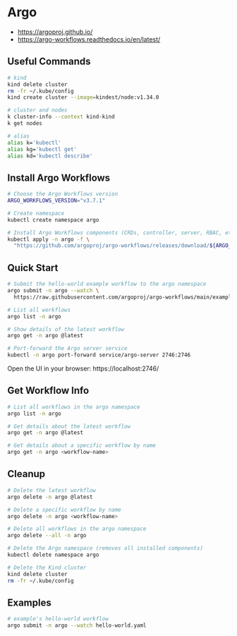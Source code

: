 # Argo

- https://argoproj.github.io/
- https://argo-workflows.readthedocs.io/en/latest/

## Useful Commands

```sh
# kind
kind delete cluster
rm -fr ~/.kube/config
kind create cluster --image=kindest/node:v1.34.0

# cluster and nodes
k cluster-info --context kind-kind
k get nodes

# alias
alias k='kubectl'
alias kg='kubectl get'
alias kd='kubectl describe'
```

## Install Argo Workflows

```sh
# Choose the Argo Workflows version
ARGO_WORKFLOWS_VERSION="v3.7.1"

# Create namespace
kubectl create namespace argo

# Install Argo Workflows components (CRDs, controller, server, RBAC, etc.)
kubectl apply -n argo -f \
  "https://github.com/argoproj/argo-workflows/releases/download/${ARGO_WORKFLOWS_VERSION}/quick-start-minimal.yaml"
```

## Quick Start

```sh
# Submit the hello-world example workflow to the argo namespace
argo submit -n argo --watch \
  https://raw.githubusercontent.com/argoproj/argo-workflows/main/examples/hello-world.yaml

# List all workflows
argo list -n argo

# Show details of the latest workflow
argo get -n argo @latest

# Port-forward the Argo server service
kubectl -n argo port-forward service/argo-server 2746:2746
```

Open the UI in your browser: https://localhost:2746/

## Get Workflow Info

```sh
# List all workflows in the argo namespace
argo list -n argo

# Get details about the latest workflow
argo get -n argo @latest

# Get details about a specific workflow by name
argo get -n argo <workflow-name>
```

## Cleanup

```sh
# Delete the latest workflow
argo delete -n argo @latest

# Delete a specific workflow by name
argo delete -n argo <workflow-name>

# Delete all workflows in the argo namespace
argo delete --all -n argo

# Delete the Argo namespace (removes all installed components)
kubectl delete namespace argo

# Delete the Kind cluster
kind delete cluster
rm -fr ~/.kube/config
```

## Examples

```sh
# example's hello-world workflow
argo submit -n argo --watch hello-world.yaml
```